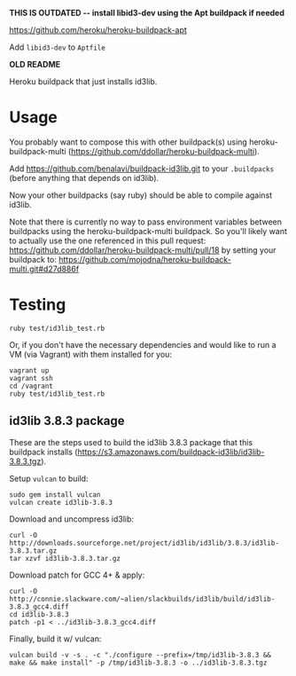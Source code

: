 **THIS IS OUTDATED -- install libid3-dev using the Apt buildpack if needed**

https://github.com/heroku/heroku-buildpack-apt

Add `libid3-dev` to `Aptfile`

**OLD README**

Heroku buildpack that just installs id3lib.

Usage
=====

You probably want to compose this with other buildpack(s) using
heroku-buildpack-multi (https://github.com/ddollar/heroku-buildpack-multi).

Add https://github.com/benalavi/buildpack-id3lib.git to your `.buildpacks`
(before anything that depends on id3lib).

Now your other buildpacks (say ruby) should be able to compile against id3lib.

Note that there is currently no way to pass environment variables between
buildpacks using the heroku-buildpack-multi buildpack. So you'll likely want to
actually use the one referenced in this pull request:
https://github.com/ddollar/heroku-buildpack-multi/pull/18 by setting your
buildpack to: https://github.com/mojodna/heroku-buildpack-multi.git#d27d886f

Testing
=======

`ruby test/id3lib_test.rb`

Or, if you don't have the necessary dependencies and would like to run a VM (via Vagrant) with them installed for you:

```
vagrant up
vagrant ssh
cd /vagrant
ruby test/id3lib_test.rb
```

id3lib 3.8.3 package
--------------------

These are the steps used to build the id3lib 3.8.3 package that this buildpack
installs (https://s3.amazonaws.com/buildpack-id3lib/id3lib-3.8.3.tgz).

Setup `vulcan` to build:
```
sudo gem install vulcan
vulcan create id3lib-3.8.3
```

Download and uncompress id3lib:
```
curl -O http://downloads.sourceforge.net/project/id3lib/id3lib/3.8.3/id3lib-3.8.3.tar.gz
tar xzvf id3lib-3.8.3.tar.gz
```

Download patch for GCC 4+ & apply:
```
curl -O http://connie.slackware.com/~alien/slackbuilds/id3lib/build/id3lib-3.8.3_gcc4.diff
cd id3lib-3.8.3
patch -p1 < ../id3lib-3.8.3_gcc4.diff
```

Finally, build it w/ vulcan:
```
vulcan build -v -s . -c "./configure --prefix=/tmp/id3lib-3.8.3 && make && make install" -p /tmp/id3lib-3.8.3 -o ../id3lib-3.8.3.tgz
```
